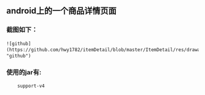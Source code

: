 android上的一个商品详情页面
-----------------------------------

### 截图如下：
	![github](https://github.com/hwy1782/itemDetail/blob/master/ItemDetail/res/drawable/itemDetail.png "github")  
### 使用的jar有:
		support-v4

